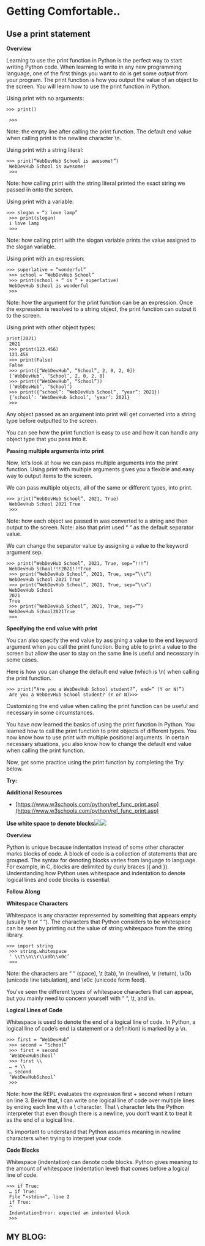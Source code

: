 # Getting Comfortable..

## Use a print statement <a id="6b6a"></a>

**Overview**

Learning to use the print function in Python is the perfect way to start writing Python code. When learning to write in any new programming language, one of the first things you want to do is get some _output_ from your program. The print function is how you output the value of an object to the screen. You will learn how to use the print function in Python.

Using print with no arguments:

```text
>>> print()

 >>>
```

Note: the empty line after calling the print function. The default end value when calling print is the newline character \\n.

Using print with a string literal:

```text
>>> print(“WebDevHub School is awesome!”)
 WebDevHub School is awesome!
 >>>
```

Note: how calling print with the string literal printed the exact string we passed in onto the screen.

Using print with a variable:

```text
>>> slogan = “i love lamp”
 >>> print(slogan)
 i love lamp
 >>>
```

Note: how calling print with the slogan variable prints the value assigned to the slogan variable.

Using print with an expression:

```text
>>> superlative = “wonderful”
 >>> school = “WebDevHub School”
 >>> print(school + “ is “ + superlative)
 WebDevHub School is wonderful
 >>>
```

Note: how the argument for the print function can be an expression. Once the expression is resolved to a string object, the print function can output it to the screen.

Using print with other object types:

```text
print(2021)
 2021
 >>> print(123.456)
 123.456
 >>> print(False)
 False
 >>> print([“WebDevHub”, “School”, 2, 0, 2, 0])
 [‘WebDevHub’, ‘School’, 2, 0, 2, 0]
 >>> print((“WebDevHub”, “School”))
 (‘WebDevHub’, ‘School’)
 >>> print({“school”: “WebDevHub School”, “year”: 2021})
 {‘school’: ‘WebDevHub School’, ‘year’: 2021}
 >>>
```

Any object passed as an argument into print will get converted into a string type before outputted to the screen.

You can see how the print function is easy to use and how it can handle any object type that you pass into it.

**Passing multiple arguments into print**

Now, let’s look at how we can pass multiple arguments into the print function. Using print with multiple arguments gives you a flexible and easy way to output items to the screen.

We can pass multiple objects, all of the same or different types, into print.

```text
>>> print(“WebDevHub School”, 2021, True)
 WebDevHub School 2021 True
 >>>
```

Note: how each object we passed in was converted to a string and then output to the screen. Note: also that print used “ “ as the default separator value.

We can change the separator value by assigning a value to the keyword argument sep.

```text
>>> print(“WebDevHub School”, 2021, True, sep=”!!!”)
 WebDevHub School!!!2021!!!True
 >>> print(“WebDevHub School”, 2021, True, sep=”\\t”)
 WebDevHub School 2021 True
 >>> print(“WebDevHub School”, 2021, True, sep=”\\n”)
 WebDevHub School
 2021
 True
 >>> print(“WebDevHub School”, 2021, True, sep=””)
 WebDevHub School2021True
 >>>
```

**Specifying the end value with print**

You can also specify the end value by assigning a value to the end keyword argument when you call the print function. Being able to print a value to the screen but allow the user to stay on the same line is useful and necessary in some cases.

Here is how you can change the default end value \(which is \\n\) when calling the print function.

```text
>>> print(“Are you a WebDevHub School student?”, end=” (Y or N)”)
 Are you a WebDevHub School student? (Y or N)>>>
```

Customizing the end value when calling the print function can be useful and necessary in some circumstances.

You have now learned the basics of using the print function in Python. You learned how to call the print function to print objects of different types. You now know how to use print with multiple positional arguments. In certain necessary situations, you also know how to change the default end value when calling the print function.

Now, get some practice using the print function by completing the Try: below.

**Try:**

**Additional Resources**

- [https://www.w3schools.com/python/ref_func_print.asp](https://www.w3schools.com/python/ref_func_print.asp)

**Use white space to denote blocks**![](https://miro.medium.com/max/60/0*bDX5OqElYa0EWFPp.png?q=20)![](https://miro.medium.com/max/788/0*bDX5OqElYa0EWFPp.png)

**Overview**

Python is unique because indentation instead of some other character marks blocks of code. A block of code is a collection of statements that are grouped. The syntax for denoting blocks varies from language to language. For example, in C, blocks are delimited by curly braces \({ and }\). Understanding how Python uses whitespace and indentation to denote logical lines and code blocks is essential.

**Follow Along**

**Whitespace Characters**

Whitespace is any character represented by something that appears empty \(usually \\t or “ “\). The characters that Python considers to be whitespace can be seen by printing out the value of string.whitespace from the string library.

```text
>>> import string
 >>> string.whitespace
 ‘ \\t\\n\\r\\x0b\\x0c’
 >>>
```

Note: the characters are “ “ \(space\), \\t \(tab\), \\n \(newline\), \\r \(return\), \\x0b \(unicode line tabulation\), and \\x0c \(unicode form feed\).

You’ve seen the different types of whitespace characters that can appear, but you mainly need to concern yourself with “ “, \\t, and \\n.

**Logical Lines of Code**

Whitespace is used to denote the end of a logical line of code. In Python, a logical line of code’s end \(a statement or a definition\) is marked by a \\n.

```text
>>> first = “WebDevHub”
 >>> second = “School”
 >>> first + second
 ‘WebDevHubSchool’
 >>> first \\
 … + \\
 … second
 ‘WebDevHubSchool’
 >>>
```

Note: how the REPL evaluates the expression first + second when I return on line 3. Below that, I can write one logical line of code over multiple lines by ending each line with a \\ character. That \\ character lets the Python interpreter that even though there is a newline, you don’t want it to treat it as the end of a logical line.

It’s important to understand that Python assumes meaning in newline characters when trying to interpret your code.

**Code Blocks**

Whitespace \(indentation\) can denote code blocks. Python gives meaning to the amount of whitespace \(indentation level\) that comes before a logical line of code.

```text
>>> if True:
 … if True:
 File “<stdin>”, line 2
 if True:
 ^
 IndentationError: expected an indented block
 >>>
```

## MY BLOG: <a id="fab9"></a>

